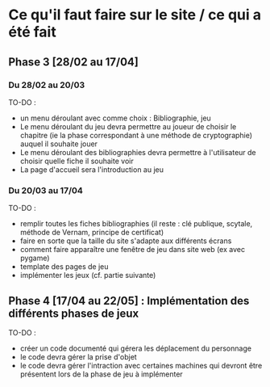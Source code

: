 # Ce qu'il faut faire sur le site / ce qui a été fait

## Phase 3 [28/02 au 17/04] 

### Du 28/02 au 20/03
TO-DO :
+ un menu déroulant avec comme choix : Bibliographie, jeu
+ Le menu déroulant du jeu devra permettre au joueur de choisir le chapitre (ie la phase correspondant à une méthode de cryptographie) auquel il souhaite jouer
+ Le menu déroulant des bibliographies devra permettre à l'utilisateur de choisir quelle fiche il souhaite voir
+ La page d'accueil sera l'introduction au jeu

### Du 20/03 au 17/04
TO-DO :
+ remplir toutes les fiches bibliographies (il reste : clé publique, scytale, méthode de Vernam, principe de certificat)
+ faire en sorte que la taille du site s'adapte aux différents écrans
+ comment faire apparaître une fenêtre de jeu dans site web (ex avec pygame)
+ template des pages de jeu
+ implémenter les jeux (cf. partie suivante)


## Phase 4 [17/04 au 22/05] : Implémentation des différents phases de jeux
TO-DO :
+ créer un code documenté qui gérera les déplacement du personnage
+ le code devra gérer la prise d'objet
+ le code devra gérer l'intraction avec certaines machines qui devront être présentent lors de la phase de jeu à implémenter  


